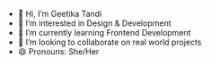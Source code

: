 - 👋 Hi, I’m Geetika Tandi
- 👀 I’m interested in Design & Development
- 🌱 I’m currently learning Frontend Development
- 💞️ I’m looking to collaborate on real world projects
- 😄 Pronouns: She/Her

<!---
geetikatandi/geetikatandi is a ✨ special ✨ repository because its `README.md` (this file) appears on your GitHub profile.
You can click the Preview link to take a look at your changes.
--->
